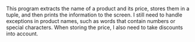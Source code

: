 This program extracts the name of a product and its price, stores them in a tuple, and then prints the information to the screen.
I still need to handle exceptions in product names, such as words that contain numbers or special characters.
When storing the price, I also need to take discounts into account.
